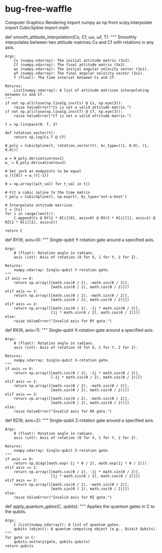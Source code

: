 # bug-free-waffle
Computer Graphics Rendering
import numpy as np
from scipy.interpolate import CubicSpline
import math

def smooth_attitude_interpolation(Cs, Cf, ωs, ωf, T):
    """
    Smoothly interpolates between two attitude matrices Cs and Cf with rotations in any axis.

    Args:
        Cs (numpy.ndarray): The initial attitude matrix (3x3).
        Cf (numpy.ndarray): The final attitude matrix (3x3).
        ωs (numpy.ndarray): The initial angular velocity vector (3x1).
        ωf (numpy.ndarray): The final angular velocity vector (3x1).
        T (float): The time interval between Cs and Cf.

    Returns:
        List[numpy.ndarray]: A list of attitude matrices interpolating between Cs and Cf.
    """
    if not np.allclose(np.linalg.inv(Cs) @ Cs, np.eye(3)):
        raise ValueError("Cs is not a valid attitude matrix.")
    if not np.allclose(np.linalg.inv(Cf) @ Cf, np.eye(3)):
        raise ValueError("Cf is not a valid attitude matrix.")

    t = np.linspace(0, T, 3)

    def rotation_vector(t):
        return np.log(Cs.T @ Cf)

    θ_poly = CubicSpline(t, rotation_vector(t), bc_type=((1, 0.0), (1, 0.0)))

    ω = θ_poly.derivative(nu=1)
    ω_̇ = θ_poly.derivative(nu=2)

    # Set jerk at endpoints to be equal
    ω_̇(t[0]) = ω_̇(t[-1])

    θ = np.array([ω(t_val) for t_val in t])

    # Fit a cubic spline to the time matrix
    t_poly = CubicSpline(t, np.exp(t), bc_type='not-a-knot')

    # Interpolate attitude matrices
    C = [Cs]
    for i in range(len(t)):
        C.append(Cs @ RY(2 * θ[i][0], axis=0) @ RX(2 * θ[i][1], axis=1) @ RZ(2 * θ[i][2], axis=2))

    return C

def RY(θ, axis=0):
    """
    Single-qubit Y-rotation gate around a specified axis.

    Args:
        θ (float): Rotation angle in radians.
        axis (int): Axis of rotation (0 for X, 1 for Y, 2 for Z).

    Returns:
        numpy.ndarray: Single-qubit Y-rotation gate.
    """
    if axis == 0:
        return np.array([[math.cos(θ / 2), -math.sin(θ / 2)],
                         [math.sin(θ / 2), math.cos(θ / 2)]])
    elif axis == 1:
        return np.array([[math.cos(θ / 2), -math.sin(θ / 2)],
                         [math.sin(θ / 2), math.cos(θ / 2)]])
    elif axis == 2:
        return np.array([[math.cos(θ / 2), -1j * math.sin(θ / 2)],
                         [1j * math.sin(θ / 2), math.cos(θ / 2)]])
    else:
        raise ValueError("Invalid axis for RY gate.")

def RX(θ, axis=1):
    """
    Single-qubit X-rotation gate around a specified axis.

    Args:
        θ (float): Rotation angle in radians.
        axis (int): Axis of rotation (0 for X, 1 for Y, 2 for Z).

    Returns:
        numpy.ndarray: Single-qubit X-rotation gate.
    """
    if axis == 0:
        return np.array([[math.cos(θ / 2), -1j * math.sin(θ / 2)],
                         [-1j * math.sin(θ / 2), math.cos(θ / 2)]])
    elif axis == 1:
        return np.array([[math.cos(θ / 2), -math.sin(θ / 2)],
                         [math.sin(θ / 2), math.cos(θ / 2)]])
    elif axis == 2:
        return np.array([[math.cos(θ / 2), -math.sin(θ / 2)],
                         [math.sin(θ / 2), math.cos(θ / 2)]])
    else:
        raise ValueError("Invalid axis for RX gate.")

def RZ(θ, axis=2):
    """
    Single-qubit Z-rotation gate around a specified axis.

    Args:
        θ (float): Rotation angle in radians.
        axis (int): Axis of rotation (0 for X, 1 for Y, 2 for Z).

    Returns:
        numpy.ndarray: Single-qubit Z-rotation gate.
    """
    if axis == 0:
        return np.diag([math.exp(-1j * θ / 2), math.exp(1j * θ / 2)])
    elif axis == 1:
        return np.array([[math.cos(θ / 2), -1j * math.sin(θ / 2)],
                         [1j * math.sin(θ / 2), math.cos(θ / 2)]])
    elif axis == 2:
        return np.array([[math.cos(θ / 2), -math.sin(θ / 2)],
                         [math.sin(θ / 2), math.cos(θ / 2)]])
    else:
        raise ValueError("Invalid axis for RZ gate.")

def apply_quantum_gates(C, qubits):
    """
    Applies the quantum gates in C to the qubits.

    Args:
        C (List[numpy.ndarray]): A list of quantum gates.
        qubits (object): A quantum computing object (e.g., Qiskit Qubits).
    """
    for gate in C:
        qubits.unitary(gate, qubits.qubits)
    return qubits
